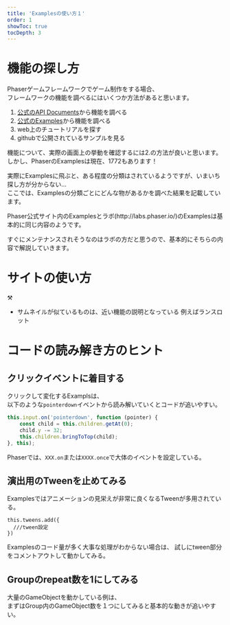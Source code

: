 ```yaml
---
title: 'Examplesの使い方１'
order: 1
showToc: true
tocDepth: 3
---
```


# 機能の探し方

Phaserゲームフレームワークでゲーム制作をする場合、  
フレームワークの機能を調べるにはいくつか方法があると思います。

1.  [公式のAPI Documents](https://photonstorm.github.io/phaser3-docs/)から機能を調べる
2. [公式のExamples](http://labs.phaser.io/index.html)から機能を調べる
3. web上のチュートリアルを探す
4. githubで公開されているサンプルを見る

機能について、実際の画面上の挙動を確認するには2.の方法が良いと思います。  
しかし、PhaserのExamplesは現在、1772もあります！  

実際にExamplesに飛ぶと、ある程度の分類はされているようですが、いまいち探し方が分からない…  
ここでは、Examplesの分類ごとにどんな物があるかを調べた結果を記載しています。

<Info>
Phaser公式サイト内のExamplesとラボ(http://labs.phaser.io/)のExamplesは基本的に同じ内容のようです。

すぐにメンテナンスされそうなのはラボの方だと思うので、基本的にそちらの内容で解説していきます。
</Info>

<LinkCard title="ローカルでExampleを見る方法はこちら" url="/nyumon/devenv/buildlocalexamples" />

# サイトの使い方

:hammer_and_pick:

- サムネイルが似ているものは、近い機能の説明となっている
例えばランスロット

# コードの読み解き方のヒント

## クリックイベントに着目する
クリックして変化するExamplsは、  
以下のような`pointerdown`イベントから読み解いていくとコードが追いやすい。

```js
this.input.on('pointerdown', function (pointer) {
    const child = this.children.getAt(0);
    child.y -= 32;
    this.children.bringToTop(child);
}, this);
```

Phaserでは、`XXX.on`または`XXXX.once`で大体のイベントを設定している。

## 演出用のTweenを止めてみる

Examplesではアニメーションの見栄えが非常に良くなるTweenが多用されている。  

```
this.tweens.add({
  ///tween設定
})
```

Examplesのコード量が多く大事な処理がわからない場合は、
試しにtween部分をコメントアウトして動かしてみる。

## Groupのrepeat数を1にしてみる

大量のGameObjectを動かしている例は、  
まずはGroup内のGameObject数を１つにしてみると基本的な動きが追いやすい。

